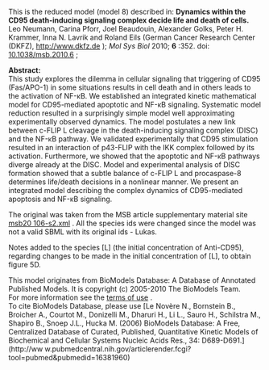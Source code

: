 

This is the reduced model (model 8) described in: **Dynamics within the CD95
death-inducing signaling complex decide life and death of cells.**  
Leo Neumann, Carina Pforr, Joel Beaudouin, Alexander Golks, Peter H. Krammer,
Inna N. Lavrik and Roland Eils (German Cancer Research Center (DKFZ),
<http://www.dkfz.de> ); _Mol Sys Biol_ 2010; **6** :352. doi:
[10.1038/msb.2010.6](http://dx.doi.org/10.1038/msb.2010.6) ;

**Abstract:**   
This study explores the dilemma in cellular signaling that triggering of CD95
(Fas/APO-1) in some situations results in cell death and in others leads to
the activation of NF-κB. We established an integrated kinetic mathematical
model for CD95-mediated apoptotic and NF-κB signaling. Systematic model
reduction resulted in a surprisingly simple model well approximating
experimentally observed dynamics. The model postulates a new link between
c-FLIP L cleavage in the death-inducing signaling complex (DISC) and the NF-κB
pathway. We validated experimentally that CD95 stimulation resulted in an
interaction of p43-FLIP with the IKK complex followed by its activation.
Furthermore, we showed that the apoptotic and NF-κB pathways diverge already
at the DISC. Model and experimental analysis of DISC formation showed that a
subtle balance of c-FLIP L and procaspase-8 determines life/death decisions in
a nonlinear manner. We present an integrated model describing the complex
dynamics of CD95-mediated apoptosis and NF-κB signaling.

The original was taken from the MSB article supplementary material site [msb20
106-s2.xml](http://www.nature.com/msb/journal/v6/n1/suppinfo/msb20106_S1.html)
. All the species ids were changed since the model was not a valid SBML with
its original ids - Lukas.

Notes added to the species [L] (the initial concentration of Anti-CD95),
regarding changes to be made in the initial concentration of [L], to obtain
figure 5D.

This model originates from BioModels Database: A Database of Annotated
Published Models. It is copyright (c) 2005-2010 The BioModels Team.  
For more information see the [terms of
use](http://www.ebi.ac.uk/biomodels/legal.html) .  
To cite BioModels Database, please use [Le Novère N., Bornstein B., Broicher
A., Courtot M., Donizelli M., Dharuri H., Li L., Sauro H., Schilstra M.,
Shapiro B., Snoep J.L., Hucka M. (2006) BioModels Database: A Free,
Centralized Database of Curated, Published, Quantitative Kinetic Models of
Biochemical and Cellular Systems Nucleic Acids Res., 34: D689-D691.](http://ww
w.pubmedcentral.nih.gov/articlerender.fcgi?tool=pubmed&pubmedid=16381960)

